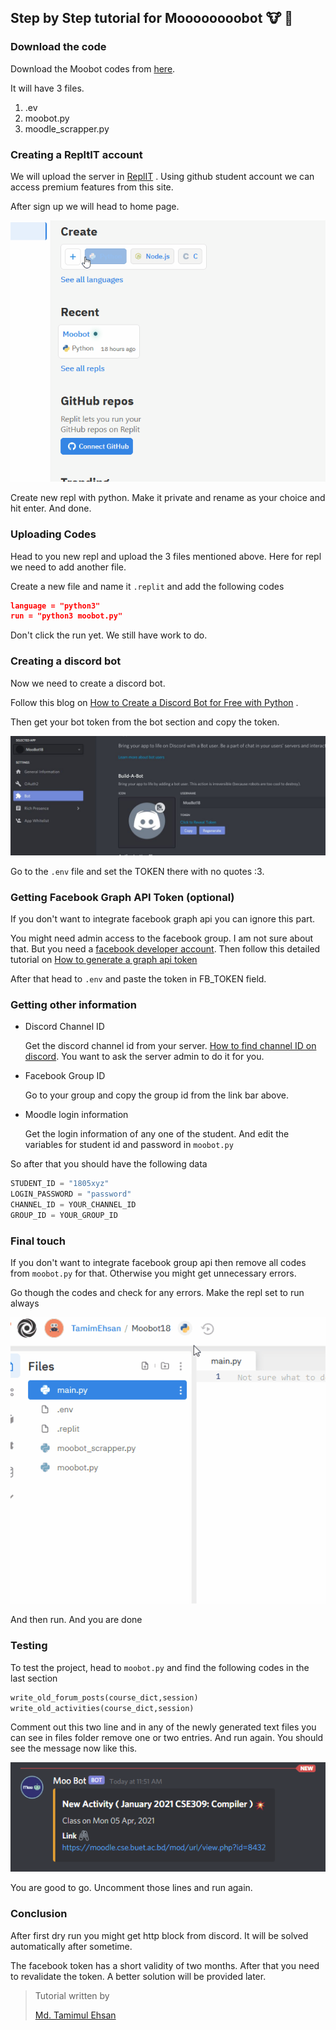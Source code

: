 ## Step by Step tutorial for Moooooooobot :cow:  :robot:

### Download the code

Download the Moobot codes from [here](MooBot/).

It will have 3 files. 

1. .ev
2. moobot.py
3. moodle_scrapper.py

### Creating a RepltIT account

We will upload the server in [ReplIT](https://replit.com/~) . Using github student account we can access premium features from this site. 

After sign up we will head to home page. 

![](images/creating_new_repl.gif)

Create new repl with python. Make it private and rename as your choice and hit enter. And done.

### Uploading Codes

Head to you new repl and upload the 3 files mentioned above. Here for repl we need to add another file. 

Create a new file and name it `.replit`  and add the following codes

```json
language = "python3"
run = "python3 moobot.py"
```

Don't click the run yet. We still have work to do.

### Creating a discord bot

Now we need to create a discord bot.

Follow this blog on [How to Create a Discord Bot for Free with Python](https://www.freecodecamp.org/news/create-a-discord-bot-with-python/) .

Then get your bot token from the bot section and copy the token.

![](images/getting_bot_token.JPG)

Go to the `.env` file and set the TOKEN there with no quotes :3. 

### Getting Facebook Graph API Token (optional)

If you don't want to integrate facebook graph api you can ignore this part.

You might need admin access to the facebook group. I am not sure about that. But you need a [facebook developer account](https://developers.facebook.com/docs/development/register/). Then follow this detailed tutorial on [How to generate a graph api token](https://www.jcchouinard.com/facebook-graph-api-get-access-token/)

After that head to `.env` and paste the token in FB_TOKEN field. 

### Getting other information

- Discord Channel ID

  Get the discord channel id from your server. [How to find channel ID on discord](https://github.com/5andr0/PogoLocationFeeder/issues/64#issuecomment-236785757). You want to ask the server admin to do it for you.

- Facebook Group ID

  Go to your group and copy the group id from the link bar above.

- Moodle login information

  Get the login information of any one of the student. And edit the variables for student id and password in `moobot.py`

So after that you should have the following data

```python
STUDENT_ID = "1805xyz"
LOGIN_PASSWORD = "password"
CHANNEL_ID = YOUR_CHANNEL_ID
GROUP_ID = YOUR_GROUP_ID
```

### Final touch

If you don't want to integrate facebook group api then remove all codes from `moobot.py` for that. Otherwise you might get unnecessary errors.

Go though the codes and check for any errors.  Make the repl set to run always

![](images/always_on.gif)

And then run. And you are done 

### Testing 

To test the project, head to `moobot.py` and find the following codes in the last section

```python
write_old_forum_posts(course_dict,session)
write_old_activities(course_dict,session)
```

Comment out this two line and in any of the newly generated text files you can see in files folder remove one or two entries. And run again. You should see the message now like this. 

![](images/activity.png)

You are good to go. Uncomment those lines and run again. 

### Conclusion

After first dry run you might get http block from discord. It will be solved automatically after sometime. 

The facebook token has a short validity of two months. After that you need to revalidate the token. A better solution will be provided later. 



> Tutorial written by
>
> [Md. Tamimul Ehsan](https://github.com/TamimEhsan)

